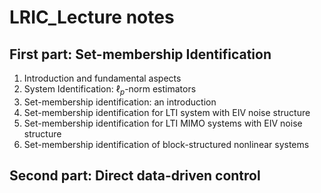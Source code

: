 # LRIC_Lecture notes

## First part: Set-membership Identification
1. Introduction and fundamental aspects
2. System Identification: $\ell_p$-norm estimators
3. Set-membership identification: an introduction
4. Set-membership identification for LTI system with EIV noise structure
5. Set-membership identification for LTI MIMO systems with EIV noise structure
6. Set-membership identification of block-structured nonlinear systems
## Second part: Direct data-driven control 
